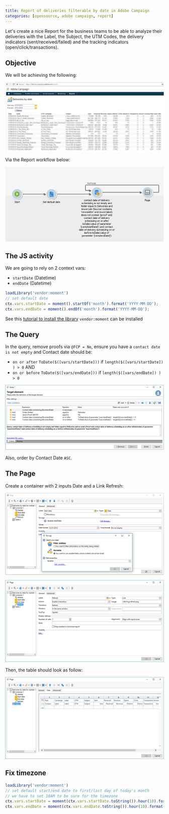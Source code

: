 ```yaml
---
title: Report of deliveries filterable by date in Adobe Campaign
categories: [opensource, adobe campaign, report]
---
```


Let's create a nice Report for the business teams to be able to analyze their deliveries with the Label, the Subject, the UTM Codes, the delivery indicators (sent/received/failed) and the tracking indicators (open/click/transactions).

<!-- more -->

## Objective

We will be achieving the following:

![](/assets/images/2018/07/Preview-of-Deliveries-by-date-Report.jpg)

Via the Report workflow below:

![](/assets/images/2018/07/Deliveries-by-date-Workflow.jpg)


## The JS activity
We are going to rely on 2 context vars:
- `startDate` (Datetime)
- `endDate` (Datetime)
```js
loadLibrary('vendor:moment')
// set default date
ctx.vars.startDate = moment().startOf('month').format('YYYY-MM-DD');
ctx.vars.endDate = moment().endOf('month').format('YYYY-MM-DD');
```

See this [tutorial to install the library](2018-10-15-use-javascript-libraries-in-adobe-campaign.md) `vendor:moment` can be installed 

## The Query

In the query, remove proofs via `@FCP = No`, ensure you have a `contact date is not empty` and Contact date should be:
- `on or after`  `ToDate($([vars/startDate]))`  if `length($([vars/startDate]) ) > 0`  AND
- `on or before` `ToDate($([vars/endDate]))`    if `length($([vars/endDate]) ) > 0`

![](/assets/images/2018/07/Query-filter-for-deliveries.jpg)

Also, order by Contact Date `ASC`.

## The Page

Create a container with 2 inputs Date and a Link Refresh:

![](/assets/images/2018/07/adobe-campaign-report-newsletter-start-date.jpg)

![](/assets/images/2018/07/adobe-campaign-report-newsletter-refresh.jpg)

Then, the table should look as follow:

![](/assets/images/2018/07/adobe-campaign-report-newsletter-table.jpg)

## Fix timezone

```js
loadLibrary('vendor:moment')
// set default start/end date to first/last day of today's month
// we have to set 10AM to be sure for the timezone
ctx.vars.startDate = moment(ctx.vars.startDate.toString()).hour(10).format('YYYY-MM-DD HH:mm:ss');
ctx.vars.endDate = moment(ctx.vars.endDate.toString()).hour(10).format('YYYY-MM-DD HH:mm:ss');
```

